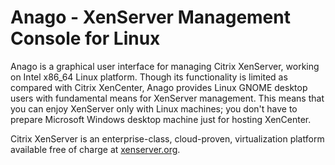 # Anago - XenServer Management Console for Linux

Anago is a graphical user interface for managing Citrix XenServer, working on Intel x86\_64 Linux platform.
Though its functionality is limited as compared with Citrix XenCenter, Anago provides Linux GNOME desktop users with fundamental means for XenServer management.
This means that you can enjoy XenServer only with Linux machines; you don't have to prepare Microsoft Windows desktop machine just for hosting XenCenter.

Citrix XenServer is an enterprise-class, cloud-proven, virtualization platform available free of charge at [xenserver.org](https://xenserver.org/).
